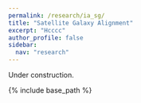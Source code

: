 ```yaml
---
permalink: /research/ia_sg/
title: "Satellite Galaxy Alignment"
excerpt: "Hcccc"
author_profile: false
sidebar:
  nav: "research"
---
```



Under construction. 


{% include base_path %}



